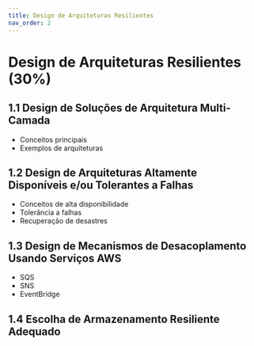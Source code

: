 ```yaml
---
title: Design de Arquiteturas Resilientes
nav_order: 2
---
```


# Design de Arquiteturas Resilientes (30%)

## 1.1 Design de Soluções de Arquitetura Multi-Camada
- Conceitos principais
- Exemplos de arquiteturas

## 1.2 Design de Arquiteturas Altamente Disponíveis e/ou Tolerantes a Falhas
- Conceitos de alta disponibilidade
- Tolerância a falhas
- Recuperação de desastres

## 1.3 Design de Mecanismos de Desacoplamento Usando Serviços AWS
- SQS
- SNS
- EventBridge

## 1.4 Escolha de Armazenamento Resiliente Adequado
